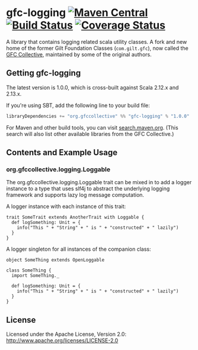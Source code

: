 # gfc-logging [![Maven Central](https://maven-badges.herokuapp.com/maven-central/org.gfccollective/gfc-logging_2.12/badge.svg?style=plastic)](https://maven-badges.herokuapp.com/maven-central/org.gfccollective/gfc-logging_2.12) [![Build Status](https://github.com/gfc-collective/gfc-logging/workflows/Scala%20CI/badge.svg)](https://github.com/gfc-collective/gfc-logging/actions) [![Coverage Status](https://coveralls.io/repos/gfc-collective/gfc-logging/badge.svg?branch=master&service=github)](https://coveralls.io/github/gfc-collective/gfc-logging?branch=master)

A library that contains logging related scala utility classes.
A fork and new home of the former Gilt Foundation Classes (`com.gilt.gfc`), now called the [GFC Collective](https://github.com/gfc-collective), maintained by some of the original authors.


## Getting gfc-logging

The latest version is 1.0.0, which is cross-built against Scala 2.12.x and 2.13.x.

If you're using SBT, add the following line to your build file:

```scala
libraryDependencies += "org.gfccollective" %% "gfc-logging" % "1.0.0"
```

For Maven and other build tools, you can visit [search.maven.org](http://search.maven.org/#search%7Cga%7C1%7Corg.gfccollective).
(This search will also list other available libraries from the GFC Collective.)

## Contents and Example Usage

### org.gfccollective.logging.Loggable

The org.gfccollective.logging.Loggable trait can be mixed in to add a logger instance to a type that
uses slf4j to abstract the underlying logging framework and supports lazy log message computation.

A logger instance with each instance of this trait:

    trait SomeTrait extends AnotherTrait with Loggable {
      def logSomething: Unit = {
        info("This " + "String" + " is " + "constructed" + " lazily")
      }
    }

A logger singleton for all instances of the companion class:

    object SomeThing extends OpenLoggable

    class SomeThing {
      import SomeThing._

      def logSomething: Unit = {
        info("This " + "String" + " is " + "constructed" + " lazily")
      }
    }

## License

Licensed under the Apache License, Version 2.0: http://www.apache.org/licenses/LICENSE-2.0
